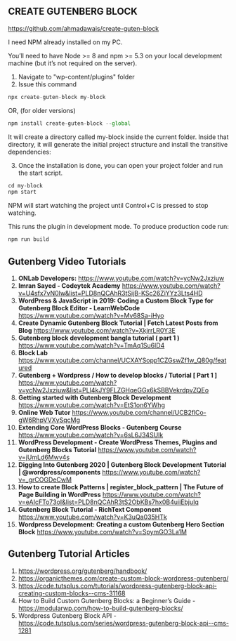 ## CREATE GUTENBERG BLOCK

https://github.com/ahmadawais/create-guten-block

I need NPM already installed on my PC.

You’ll need to have Node >= 8 and npm >= 5.3 on your local development machine (but it’s not required on the server).

1. Navigate to "wp-content/plugins" folder
2. Issue this command

```js
npx create-guten-block my-block
```

OR, (for older versions)

```js
npm install create-guten-block --global
```

It will create a directory called my-block inside the current folder. Inside that directory, it will generate the initial project structure and install the transitive dependencies:

3. Once the installation is done, you can open your project folder and run the start script.

```js
cd my-block
npm start
```

NPM will start watching the project until Control+C is pressed to stop watching.

This runs the plugin in development mode. To produce production code run:

```js
npm run build
```

## Gutenberg Video Tutorials

1. **ONLab Developers:**
https://www.youtube.com/watch?v=ycNw2Jxziuw
2. **Imran Sayed - Codeytek Academy**
https://www.youtube.com/watch?v=U4sfx7vN0Iw&list=PLD8nQCAhR3tSijB-KSc26ZiYYz3Lts4HD
3. **WordPress & JavaScript in 2019: Coding a Custom Block Type for Gutenberg Block Editor - LearnWebCode**
https://www.youtube.com/watch?v=Mv68Sa-iHyo
4. **Create Dynamic Gutenberg Block Tutorial | Fetch Latest Posts from Blog**
https://www.youtube.com/watch?v=XkjrrLR0Y3E
5. **Gutenberg block development bangla tutorial ( part 1 )**
https://www.youtube.com/watch?v=TmAq1Su6lD4
6. **Block Lab**
https://www.youtube.com/channel/UCXAYSopp1CZGswZf1w_Q80g/featured
7. **Gutenberg + Wordpress / How to develop blocks / Tutorial [ Part 1 ]**
https://www.youtube.com/watch?v=ycNw2Jxziuw&list=PLl4kJY9FLZGHqeGGx6kSBBVekrdpvZQEo
8. **Getting started with Gutenberg Block Development**
https://www.youtube.com/watch?v=EtS1on6YWhg
9. **Online Web Tutor**
https://www.youtube.com/channel/UCB2flCo-gW6RhpVVXySqcMg
10. **Extending Core WordPress Blocks - Gutenberg Course**
https://www.youtube.com/watch?v=6sL6J34SUlk
11. **WordPress Development - Create WordPress Themes, Plugins and Gutenberg Blocks Tutorial**
https://www.youtube.com/watch?v=jUmLd6Mwv4s
12. **Digging Into Gutenberg 2020 | Gutenberg Block Development Tutorial | @wordpress/components**
https://www.youtube.com/watch?v=_grCOGDeCwM
13. **How to create Block Patterns | register_block_pattern | The Future of Page Building in WordPress**
https://www.youtube.com/watch?v=eAIcFTo73oI&list=PLD8nQCAhR3tS2ObKBs7hx0B4uiiEbjuIq
14. **Gutenberg Block Tutorial - RichText Component**
https://www.youtube.com/watch?v=K3uQa035HTk
15. **Wordpress Development: Creating a custom Gutenberg Hero Section Block**
https://www.youtube.com/watch?v=SpymGO3La1M

## Gutenberg Tutorial Articles

1. https://wordpress.org/gutenberg/handbook/
2. https://organicthemes.com/create-custom-block-wordpress-gutenberg/
3. https://code.tutsplus.com/tutorials/wordpress-gutenberg-block-api-creating-custom-blocks--cms-31168
4. How to Build Custom Gutenberg Blocks: a Beginner’s Guide - https://modularwp.com/how-to-build-gutenberg-blocks/
5. Wordpress Gutenberg Block API - https://code.tutsplus.com/series/wordpress-gutenberg-block-api--cms-1281

